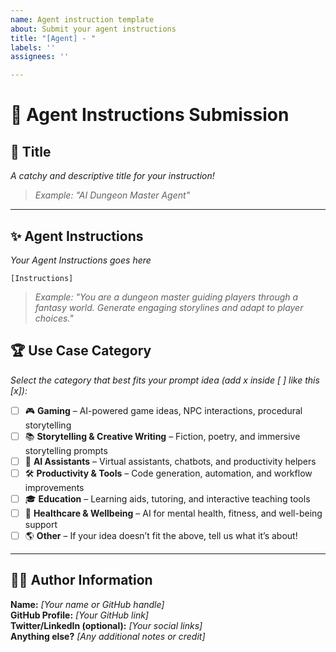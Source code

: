 ```yaml
---
name: Agent instruction template
about: Submit your agent instructions
title: "[Agent] - "
labels: ''
assignees: ''

---
```


# 🚀 Agent Instructions  Submission

## 🎯 Title  
_A catchy and descriptive title for your instruction!_

> _Example: "AI Dungeon Master Agent"_

---

## ✨ Agent Instructions 
_Your Agent Instructions goes here_

```plaintext
[Instructions]
```
> _Example: "You are a dungeon master guiding players through a fantasy world. Generate engaging storylines and adapt to player choices."_

## 🏆 Use Case Category  
_Select the category that best fits your prompt idea (add x inside [ ] like this [x]):_  

- [ ] 🎮 **Gaming** – AI-powered game ideas, NPC interactions, procedural storytelling  
- [ ] 📚 **Storytelling & Creative Writing** – Fiction, poetry, and immersive storytelling prompts  
- [ ] 🤖 **AI Assistants** – Virtual assistants, chatbots, and productivity helpers  
- [ ] 🛠️ **Productivity & Tools** – Code generation, automation, and workflow improvements  
- [ ] 🎓 **Education** – Learning aids, tutoring, and interactive teaching tools  
- [ ] 🏥 **Healthcare & Wellbeing** – AI for mental health, fitness, and well-being support  
- [ ] 🌎 **Other** – If your idea doesn’t fit the above, tell us what it’s about!  

---

## 👩‍💻 Author Information  
**Name:** _[Your name or GitHub handle]_  
**GitHub Profile:** _[Your GitHub link]_  
**Twitter/LinkedIn (optional):** _[Your social links]_  
**Anything else?** _[Any additional notes or credit]_
